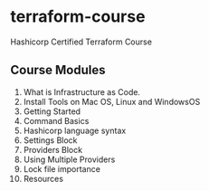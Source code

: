 # terraform-course
Hashicorp  Certified Terraform Course


## Course Modules
01. What is Infrastructure as Code.
02. Install Tools on Mac OS, Linux and WindowsOS
03. Getting Started
04. Command Basics
05. Hashicorp language syntax
06. Settings Block
07. Providers Block
08. Using Multiple Providers
09. Lock file importance
10. Resources